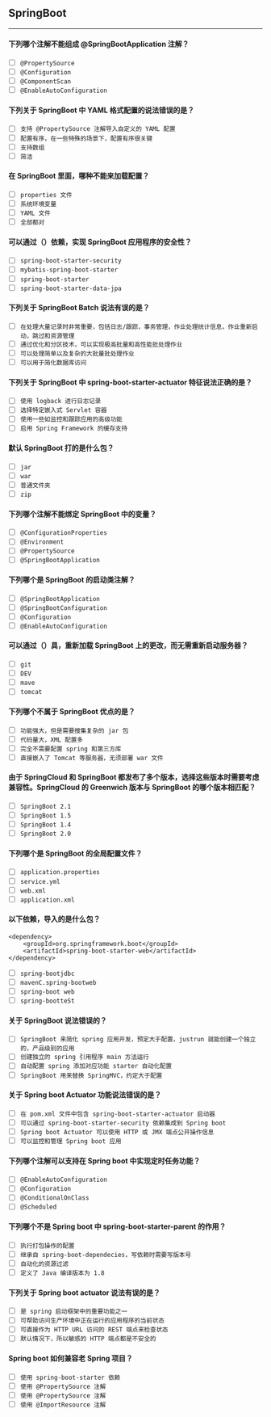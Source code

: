 ## SpringBoot
-------------------

#### 下列哪个注解不能组成 @SpringBootApplication 注解？
- [ ] `@PropertySource`
- [ ] `@Configuration`
- [ ] `@ComponentScan`
- [ ] `@EnableAutoConfiguration`

#### 下列关于 SpringBoot 中 YAML 格式配置的说法错误的是？
- [ ] `支持 @PropertySource 注解导入自定义的 YAML 配置`
- [ ] `配置有序，在一些特殊的场景下，配置有序很关键`
- [ ] `支持数组`
- [ ] `简洁`

#### 在 SpringBoot 里面，哪种不能来加载配置？
- [ ] `properties 文件`
- [ ] `系统环境变量`
- [ ] `YAML 文件`
- [ ] `全部都对`

#### 可以通过（）依赖，实现 SpringBoot 应用程序的安全性？
- [ ] `spring-boot-starter-security`
- [ ] `mybatis-spring-boot-starter`
- [ ] `spring-boot-starter`
- [ ] `spring-boot-starter-data-jpa`

#### 下列关于 SpringBoot Batch 说法有误的是？
- [ ] `在处理大量记录时非常重要，包括日志/跟踪，事务管理，作业处理统计信息，作业重新启动，跳过和资源管理`
- [ ] `通过优化和分区技术，可以实现极高批量和高性能批处理作业`
- [ ] `可以处理简单以及复杂的大批量批处理作业`
- [ ] `可以用于简化数据库访问`

#### 下列关于 SpringBoot 中 spring-boot-starter-actuator 特征说法正确的是？
- [ ] `使用 logback 进行日志记录`
- [ ] `选择特定嵌入式 Servlet 容器`
- [ ] `使用一些如监控和跟踪应用的高级功能`
- [ ] `启用 Spring Framework 的缓存支持`

#### 默认 SpringBoot 打的是什么包？
- [ ] `jar`
- [ ] `war`
- [ ] `普通文件夹`
- [ ] `zip`

#### 下列哪个注解不能绑定 SpringBoot 中的变量？
- [ ] `@ConfigurationProperties`
- [ ] `@Environment`
- [ ] `@PropertySource`
- [ ] `@SpringBootApplication`

#### 下列哪个是 SpringBoot 的启动类注解？
- [ ] `@SpringBootApplication`
- [ ] `@SpringBootConfiguration`
- [ ] `@Configuration`
- [ ] `@EnableAutoConfiguration`

#### 可以通过（）具，重新加载 SpringBoot 上的更改，而无需重新启动服务器？
- [ ] `git`
- [ ] `DEV`
- [ ] `mave`
- [ ] `tomcat`

#### 下列哪个不属于 SpringBoot 优点的是？
- [ ] `功能强大，但是需要搜集复杂的 jar 包`
- [ ] `代码量大，XML 配置多`
- [ ] `完全不需要配置 spring 和第三方库`
- [ ] `直接嵌入了 Tomcat 等服务器，无须部署 war 文件`

#### 由于 SpringCloud 和 SpringBoot 都发布了多个版本，选择这些版本时需要考虑兼容性。SpringCloud 的 Greenwich 版本与 SpringBoot 的哪个版本相匹配？
- [ ] `SpringBoot 2.1`
- [ ] `SpringBoot 1.5`
- [ ] `SpringBoot 1.4`
- [ ] `SpringBoot 2.0`

#### 下列哪个是 SpringBoot 的全局配置文件？
- [ ] `application.properties`
- [ ] `service.yml`
- [ ] `web.xml`
- [ ] `application.xml`

#### 以下依赖，导入的是什么包？
```
<dependency>
    <groupId>org.springframework.boot</groupId>
    <artifactId>spring-boot-starter-web</artifactId>
</dependency>
```
- [ ] `spring-bootjdbc`
- [ ] `mavenC.spring-bootweb`
- [ ] `spring-boot web`
- [ ] `spring-bootteSt`

#### 关于 SpringBoot 说法错误的？
- [ ] `SpringBoot 来简化 spring 应用开发，预定大于配置，justrun 就能创建一个独立的，产品级别的应用`
- [ ] `创建独立的 spring 引用程序 main 方法运行`
- [ ] `自动配置 spring 添加对应功能 starter 自动化配置`
- [ ] `SpringBoot 用来替换 SpringMVC，约定大于配置`

#### 关于 Spring boot Actuator 功能说法错误的是？
- [ ] `在 pom.xml 文件中包含 spring-boot-starter-actuator 启动器`
- [ ] `可以通过 spring-boot-starter-security 依赖集成到 Spring boot`
- [ ] `Spring boot Actuator 可以使用 HTTP 或 JMX 端点公开操作信息`
- [ ] `可以监控和管理 Spring boot 应用`

#### 下列哪个注解可以支持在 Spring boot 中实现定时任务功能？
- [ ] `@EnableAutoConfiguration`
- [ ] `@Configuration`
- [ ] `@ConditionalOnClass`
- [ ] `@Scheduled`

#### 下列哪个不是 Spring boot 中 spring-boot-starter-parent 的作用？
- [ ] `执行打包操作的配置`
- [ ] `继承自 spring-boot-dependecies，写依赖时需要写版本号`
- [ ] `自动化的资源过滤`
- [ ] `定义了 Java 编译版本为 1.8`

#### 下列关于 Spring boot actuator 说法有误的是？
- [ ] `是 spring 启动框架中的重要功能之一`
- [ ] `可帮助访问生产环境中正在运行的应用程序的当前状态`
- [ ] `可直接作为 HTTP URL 访问的 REST 端点来检查状态`
- [ ] `默认情况下，所以敏感的 HTTP 端点都是不安全的`

#### Spring boot 如何兼容老 Spring 项目？
- [ ] `使用 spring-boot-starter 依赖`
- [ ] `使用 @PropertySource 注解`
- [ ] `使用 @PropertySource 注解`
- [ ] `使用 @ImportResource 注解`